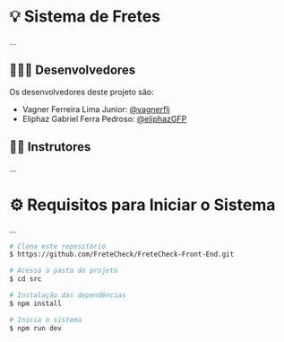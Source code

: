 # 💡 Sistema de Fretes

...

## 👨🏽‍💻 Desenvolvedores

Os desenvolvedores deste projeto são:
+ Vagner Ferreira Lima Junior: [@vagnerflj](https://github.com/vagnerflj)
+ Eliphaz Gabriel Ferra Pedroso: [@eliphazGFP](https://github.com/eliphazGFP)


## 👨‍🏫 Instrutores
...

# ⚙️ Requisitos para Iniciar o Sistema

...

```bash
# Clona este repositório
$ https://github.com/FreteCheck/FreteCheck-Front-End.git

# Acessa a pasta do projeto
$ cd src

# Instalação das dependências
$ npm install

# Inicia o sistema
$ npm run dev
```


